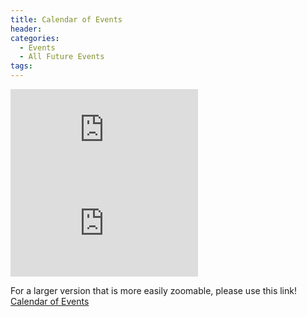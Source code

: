 ```yaml
---
title: Calendar of Events
header:
categories:
  - Events
  - All Future Events
tags:
---
```


![Future Events](https://lwvpullman.org/assets/PDFs/2022-09-04--2022-23calendarPAGE1.pdf)
![Future Events](https://lwvpullman.org/assets/PDFs/2022-09-04--2022-23calendarPAGE2.pdf)

For a larger version that is more easily zoomable, please use this link! [Calendar of Events](https://lwvpullman.org/assets/PDFs/2022-09-04--2022-23calendar.pdf)
